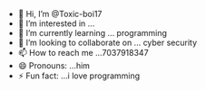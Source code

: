 - 👋 Hi, I’m @Toxic-boi17
- 👀 I’m interested in ...
- 🌱 I’m currently learning ... programming 
- 💞️ I’m looking to collaborate on ... cyber security 
- 📫 How to reach me ...7037918347
- 😄 Pronouns: ...him
- ⚡ Fun fact: ...i love programming 

<!---
Toxic-boi17/Toxic-boi17 is a ✨ special ✨ repository because its `README.md` (this file) appears on your GitHub profile.
You can click the Preview link to take a look at your changes.
--->
